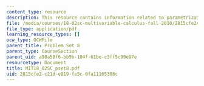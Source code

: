 ```yaml
---
content_type: resource
description: This resource contains information related to parametrization.
file: /media/courses/18-02sc-multivariable-calculus-fall-2010/2815cfe2c21de819fe5c0fa11165308c_MIT18_02SC_pset8.pdf
file_type: application/pdf
learning_resource_types: []
ocw_type: OCWFile
parent_title: Problem Set 8
parent_type: CourseSection
parent_uid: a98a58f6-bb5b-104f-61be-c3ff5c09e97e
resourcetype: Document
title: MIT18_02SC_pset8.pdf
uid: 2815cfe2-c21d-e819-fe5c-0fa11165308c
---
```

